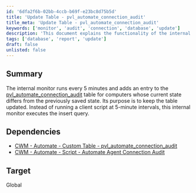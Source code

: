 ```yaml
---
id: '6dfa2f6b-02bb-4ccb-b69f-e23bc8d75b5d'
title: 'Update Table - pvl_automate_connection_audit'
title_meta: 'Update Table - pvl_automate_connection_audit'
keywords: ['monitor', 'audit', 'connection', 'database', 'update']
description: 'This document explains the functionality of the internal monitor that runs every 5 minutes to update the pvl_automate_connection_audit table by logging entries for computers whose current state differs from their previously saved state. It serves as an efficient alternative to running client scripts at frequent intervals.'
tags: ['database', 'report', 'update']
draft: false
unlisted: false
---
```


## Summary

The internal monitor runs every 5 minutes and adds an entry to the [pvl_automate_connection_audit](<../tables/pvl_automate_connection_audit.md>) table for computers whose current state differs from the previously saved state. Its purpose is to keep the table updated. Instead of running a client script at 5-minute intervals, this internal monitor executes the insert query.

## Dependencies

- [CWM - Automate - Custom Table - pvl_automate_connection_audit](<../tables/pvl_automate_connection_audit.md>)
- [CWM - Automate - Script - Automate Agent Connection Audit](https://proval.itglue.com/DOC-5078775-18178745)

## Target

Global



